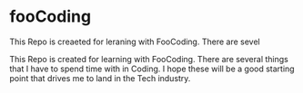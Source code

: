 # fooCoding

This Repo is creaeted for leraning with FooCoding. There are sevel

This Repo is created for learning with FooCoding. There are several things that I have to spend time with in Coding. I hope these will be a good starting point that drives me to land in the Tech industry. 
